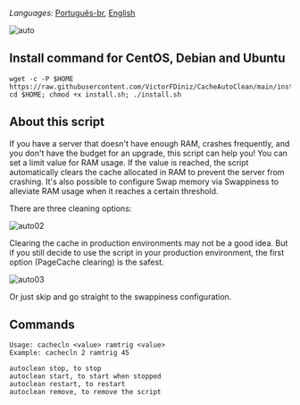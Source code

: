 _Languages:_ <a href="https://github.com/VictorFDiniz/CacheAutoClean/blob/main/README.pt-br.md">Português-br<a/>, <a href="https://github.com/VictorFDiniz/CacheAutoClean/edit/main/README.md">English</a>

![auto](https://user-images.githubusercontent.com/86570043/132133920-1b91914e-0043-4f92-950f-e66faf8482a0.png)

## Install command for CentOS, Debian and Ubuntu
```
wget -c -P $HOME https://raw.githubusercontent.com/VictorFDiniz/CacheAutoClean/main/install.sh; cd $HOME; chmod +x install.sh; ./install.sh
```

## About this script
If you have a server that doesn't have enough RAM, crashes frequently, and you don't have the budget for an upgrade, this script can help you! You can set a limit value for RAM usage. If the value is reached, the script automatically clears the cache allocated in RAM to prevent the server from crashing. It's also possible to configure Swap memory via Swappiness to alleviate RAM usage when it reaches a certain threshold.

There are three cleaning options:
  
![auto02](https://user-images.githubusercontent.com/86570043/132132958-05897109-85ff-4191-9cd1-d4bbf168d426.png)
  
Clearing the cache in production environments may not be a good idea. But if you still decide to use the script in your production environment, the first option (PageCache clearing) is the safest.
  
![auto03](https://user-images.githubusercontent.com/86570043/132133554-a61fd8bc-aac6-4696-a680-daa6dc4c65d5.png)

Or just skip and go straight to the swappiness configuration.

## Commands
```
Usage: cachecln <value> ramtrig <value>
Example: cachecln 2 ramtrig 45

autoclean stop, to stop
autoclean start, to start when stopped
autoclean restart, to restart
autoclean remove, to remove the script
```
